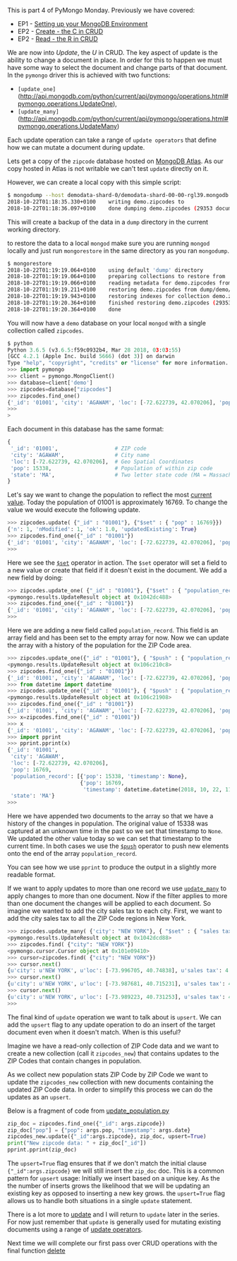 
This is part 4 of PyMongo Monday. Previously we have covered:

 * EP1 - [Setting up your MongoDB Environment](https://www.mongodb.com/blog/post/pymongo-monday-setting-up-your-pymongo-environment)
 * EP2 - [Create - the C in CRUD](https://www.mongodb.com/blog/post/pymongo-monday-pymongo-create)
 * EP2 - [Read - the R in CRUD](https://www.mongodb.com/blog/post/pymongo-monday-episode-3-read)

 
We are now into *Update*, the *U* in CRUD. The key aspect of update is the 
ability to change a document in place. In order for this to happen we must
have some way to select the document and change parts of that document. In
the `pymongo` driver this is achieved with two functions:
 
 * `[update_one]`(http://api.mongodb.com/python/current/api/pymongo/operations.html#pymongo.operations.UpdateOne), 
 * `[update_many]`(http://api.mongodb.com/python/current/api/pymongo/operations.html#pymongo.operations.UpdateMany)
 
Each update operation can take a range of `update operators` that
define how we can mutate a document during update. 

Lets get a copy of the `zipcode` database hosted on [MongoDB Atlas](https://www.mongodb.com/cloud).
As our copy hosted in Atlas is not writable we can't test `update` directly on
it.
 
However, we can create a local copy with this simple script:
 
 ```bash
 $ mongodump --host demodata-shard-0/demodata-shard-00-00-rgl39.mongodb.net:27017,demodata-shard-00-01-rgl39.mongodb.net:27017,demodata-shard-00-02-rgl39.mongodb.net:27017 --ssl --username readonly --password readonly --authenticationDatabase admin --db demo
2018-10-22T01:18:35.330+0100	writing demo.zipcodes to
2018-10-22T01:18:36.097+0100	done dumping demo.zipcodes (29353 documents)
```

This will create a backup of the data in a `dump` directory in the current
working directory.

to restore the data to a local `mongod` make sure you are running `mongod` 
locally and just run `mongorestore` in the same directory as you ran
`mongodump`.

```bash
$ mongorestore
2018-10-22T01:19:19.064+0100	using default 'dump' directory
2018-10-22T01:19:19.064+0100	preparing collections to restore from
2018-10-22T01:19:19.066+0100	reading metadata for demo.zipcodes from dump/demo/zipcodes.metadata.json
2018-10-22T01:19:19.211+0100	restoring demo.zipcodes from dump/demo/zipcodes.bson
2018-10-22T01:19:19.943+0100	restoring indexes for collection demo.zipcodes from metadata
2018-10-22T01:19:20.364+0100	finished restoring demo.zipcodes (29353 documents)
2018-10-22T01:19:20.364+0100	done
```

You will now have a `demo` database on your local `mongod` with a single
collection called `zipcodes`.

```python
$ python
Python 3.6.5 (v3.6.5:f59c0932b4, Mar 28 2018, 03:03:55)
[GCC 4.2.1 (Apple Inc. build 5666) (dot 3)] on darwin
Type "help", "copyright", "credits" or "license" for more information.
>>> import pymongo
>>> client = pymongo.MongoClient()
>>> database=client['demo']
>>> zipcodes=database["zipcodes"]
>>> zipcodes.find_one()
{'_id': '01001', 'city': 'AGAWAM', 'loc': [-72.622739, 42.070206], 'pop': 15338, 'state': 'MA'}
>>>
>
```

Each document in this database has the same format:

```python
{
 '_id': '01001',                  # ZIP code
 'city': 'AGAWAM',                # City name
 'loc': [-72.622739, 42.070206],  # Geo Spatial Coordinates
 'pop': 15338,                    # Population of within zip code        
 'state': 'MA',                   # Two letter state code (MA = Massachusetts)
}
```

Let's say we want to change the population to reflect the most [current value](https://www.unitedstateszipcodes.org/01001/#stats).
Today the population of 01001 is approximately 16769. To change the value we
would execute the following update.

```python
>>> zipcodes.update( {"_id" : "01001"}, {"$set" : { "pop" : 16769}})
{'n': 1, 'nModified': 1, 'ok': 1.0, 'updatedExisting': True}
>>> zipcodes.find_one({"_id" : "01001"})
{'_id': '01001', 'city': 'AGAWAM', 'loc': [-72.622739, 42.070206], 'pop': 16769, 'state': 'MA'}
>>>
```

Here we see the [`$set`](https://docs.mongodb.com/manual/reference/operator/update/set/#up._S_set)
operator in action. The `$set` operator will set a field to a new value or
create that field if it doesn't exist in the document. We add a new field by doing:

```python
>>> zipcodes.update_one( {"_id" : "01001"}, {"$set" : { "population_record" : []}})
<pymongo.results.UpdateResult object at 0x1042dc488>
>>> zipcodes.find_one({"_id" : "01001"})
{'_id': '01001', 'city': 'AGAWAM', 'loc': [-72.622739, 42.070206], 'pop': 16769, 'state': 'MA', 'population_record': []}
>>>
```

Here we are adding a new field called `population_record`. This field is 
an array field and has been set to the empty array for now. Now we can 
update the array with a history of the population for the ZIP Code area.

```python
>>> zipcodes.update_one({"_id" : "01001"}, { "$push" : { "population_record" : { "pop" : 15338, "timestamp": None }}})
<pymongo.results.UpdateResult object at 0x106c210c8>
>>> zipcodes.find_one({"_id" : "01001"})
{'_id': '01001', 'city': 'AGAWAM', 'loc': [-72.622739, 42.070206], 'pop': 16769, 'state': 'MA', 'population_record': [{'pop': 15338, 'timestamp': None}]}
>>> from datetime import datetime
>>> zipcodes.update_one({"_id" : "01001"}, { "$push" : { "population_record" : { "pop" : 16769, "timestamp": datetime.utcnow() }}})
<pymongo.results.UpdateResult object at 0x106c21908>
>>> zipcodes.find_one({"_id" : "01001"})                                                                 
{'_id': '01001', 'city': 'AGAWAM', 'loc': [-72.622739, 42.070206], 'pop': 16769, 'state': 'MA', 'population_record': [{'pop': 15338, 'timestamp': None}, {'pop': 16769, 'timestamp': datetime.datetime(2018, 10, 22, 11, 37, 5, 60000)}]}
>>> x=zipcodes.find_one({"_id" : "01001"})
>>> x
{'_id': '01001', 'city': 'AGAWAM', 'loc': [-72.622739, 42.070206], 'pop': 16769, 'state': 'MA', 'population_record': [{'pop': 15338, 'timestamp': None}, {'pop': 16769, 'timestamp': datetime.datetime(2018, 10, 22, 11, 37, 5, 60000)}]}
>>> import pprint
>>> pprint.pprint(x)
{'_id': '01001',
 'city': 'AGAWAM',
 'loc': [-72.622739, 42.070206],
 'pop': 16769,
 'population_record': [{'pop': 15338, 'timestamp': None},
                       {'pop': 16769,
                        'timestamp': datetime.datetime(2018, 10, 22, 11, 37, 5, 60000)}],
 'state': 'MA'}
>>>
```

Here we have appended two documents to the array so that we have a history
of the changes in population. The original value of 15338 was captured at 
an unknown time in the past so we set that timestamp to `None`. We updated the
other value today so we can set that timestamp to the current time. In both
cases we use the [`$push`](https://docs.mongodb.com/manual/reference/operator/update/push/#up._S_push)
operator to push new elements onto the end of the array `population_record`.

You can see how we use `pprint` to produce the output in a slightly more
readable format. 

If we want to apply updates to more than one record we use 
[`update_many`](http://api.mongodb.com/python/current/api/pymongo/collection.html#pymongo.collection.Collection.update_many) 
to apply changes to more than one document. Now if the filter applies to more
than one document the changes will be applied to each document. So imagine
we wanted to add the city sales tax to each city. First, we want to add the 
city sales tax to all the ZIP Code regions in New York.

```python
>>> zipcodes.update_many( {'city': "NEW YORK"}, { "$set" : { "sales tax" : 4.5 }})
<pymongo.results.UpdateResult object at 0x1042dcd88>
>>> zipcodes.find( {"city": "NEW YORK"})
<pymongo.cursor.Cursor object at 0x101e09410>
>>> cursor=zipcodes.find( {"city": "NEW YORK"})
>>> cursor.next()
{u'city': u'NEW YORK', u'loc': [-73.996705, 40.74838], u'sales tax': 4.5, u'state': u'NY', u'pop': 18913, u'_id': u'10001'}
>>> cursor.next()
{u'city': u'NEW YORK', u'loc': [-73.987681, 40.715231], u'sales tax': 4.5, u'state': u'NY', u'pop': 84143, u'_id': u'10002'}
>>> cursor.next()
{u'city': u'NEW YORK', u'loc': [-73.989223, 40.731253], u'sales tax': 4.5, u'state': u'NY', u'pop': 51224, u'_id': u'10003'}
>>>
```

The final kind of `update` operation we want to talk about is `upsert`. We can 
add the `upsert` flag to any update operation to do an insert of the target
document even when it doesn't match. When is this useful?

Imagine we have a read-only collection of ZIP Code data and we want to create a 
new collection (call it `zipcodes_new`) that contains updates to the ZIP Codes
that contain changes in population.

As we collect new population stats ZIP Code by ZIP Code we want to update 
the `zipcodes_new` collection with new documents containing the updated ZIP Code 
data. In order to simplify this process we can do the updates as an `upsert`.

Below is a fragment of code from [update_population.py](https://github.com/jdrumgoole/PyMongo-Monday/blob/master/ep004/update_population.py)
```python
zip_doc = zipcodes.find_one({"_id": args.zipcode})
zip_doc["pop"] = {"pop": args.pop, "timestamp": args.date}
zipcodes_new.update({"_id":args.zipcode}, zip_doc, upsert=True)
print("New zipcode data: " + zip_doc["_id"])
pprint.pprint(zip_doc)
```
The `upsert=True` flag ensures that if we don't match the initial clause 
`{"_id":args.zipcode}` we will still insert the `zip_doc` doc. This is a common
pattern for `upsert` usage: Initially we insert based on a unique key. As the
the number of inserts grows the likelihood that we will be updating an
existing key as opposed to inserting a new key grows. the `upsert=True` flag 
allows us to handle both situations in a single `update` statement.

There is a lot more to [update](https://docs.mongodb.com/manual/reference/method/db.collection.update/)
and I will return to `update` later in the series. For now just remember that
`update` is generally used for mutating existing documents using a range 
of [update operators](https://docs.mongodb.com/manual/reference/operator/update/#id1).

Next time we will complete our first pass over CRUD operations with the 
final function [delete](https://docs.mongodb.com/manual/tutorial/remove-documents/)


 







